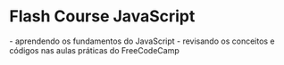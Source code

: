 <h1>Flash Course JavaScript</h1>

<p>
 - aprendendo os fundamentos do JavaScript
 - revisando os conceitos e códigos nas aulas práticas do FreeCodeCamp
</p>